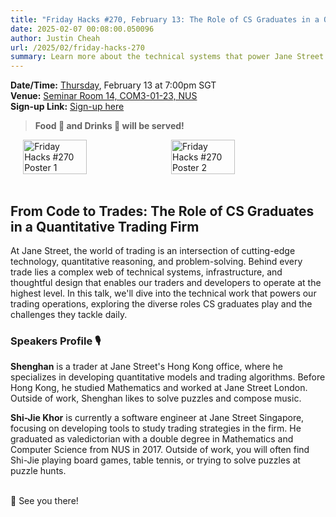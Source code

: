 ```yaml
---
title: "Friday Hacks #270, February 13: The Role of CS Graduates in a Quantitative Trading Firm (Special Thursday Edition)"
date: 2025-02-07 00:08:00.050096
author: Justin Cheah
url: /2025/02/friday-hacks-270
summary: Learn more about the technical systems that power Jane Street’s trading operations and the key roles CS graduates play in tackling complex challenges!
---
```


**Date/Time:** <ins>Thursday</ins>, February 13 at 7:00pm SGT<br />
**Venue:** <a href="https://nusmods.com/venues/COM3-01-23">Seminar Room 14, COM3-01-23, NUS</a><br />
**Sign-up Link:** [Sign-up here](https://hckr.cc/fh-270-signup)<br />

> **Food 🍕 and Drinks 🧋 will be served!**

<div style="display: flex; justify-content: center; gap: 10px;">
    <img src="/img/2025/fh/270-1.jpg" alt="Friday Hacks #270 Poster 1" style="width: 45%;" />
    <img src="/img/2025/fh/270-2.png" alt="Friday Hacks #270 Poster 2" style="width: 45%;" />
</div>
<br />

## From Code to Trades: The Role of CS Graduates in a Quantitative Trading Firm

At Jane Street, the world of trading is an intersection of cutting-edge technology, quantitative reasoning, and problem-solving. Behind every trade lies a complex web of technical systems, infrastructure, and thoughtful design that enables our traders and developers to operate at the highest level. In this talk, we'll dive into the technical work that powers our trading operations, exploring the diverse roles CS graduates play and the challenges they tackle daily.


### Speakers Profile 🎙️

**Shenghan** is a trader at Jane Street's Hong Kong office, where he specializes in developing quantitative models and trading algorithms. Before Hong Kong, he studied Mathematics and worked at Jane Street London. Outside of work, Shenghan likes to solve puzzles and compose music.


**Shi-Jie Khor** is currently a software engineer at Jane Street Singapore, focusing on developing tools to study trading strategies in the firm. He graduated as valedictorian with a double degree in Mathematics and Computer Science from NUS in 2017. Outside of work, you will often find Shi-Jie playing board games, table tennis, or trying to solve puzzles at puzzle hunts.
<br /><br />

👋 See you there!

